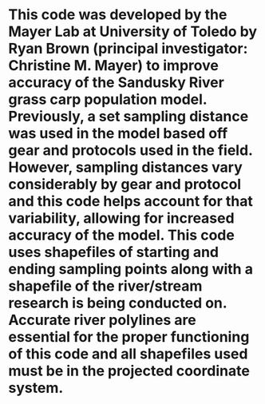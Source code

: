 # This code was developed by the Mayer Lab at University of Toledo by Ryan Brown (principal investigator: Christine M. Mayer) to improve accuracy of the Sandusky River grass carp population model. Previously, a set sampling distance was used in the model based off gear and protocols used in the field. However, sampling distances vary considerably by gear and protocol and this code helps account for that variability, allowing for increased accuracy of the model. This code uses shapefiles of starting and ending sampling points along with a shapefile of the river/stream research is being conducted on. Accurate river polylines are essential for the proper functioning of this code and all shapefiles used must be in the projected coordinate system.
